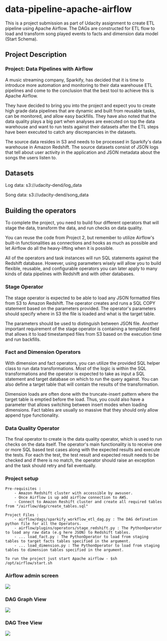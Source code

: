 # data-pipeline-apache-airflow
This is a project submission as part of Udacity assignment to create ETL pipeline using Apache Airflow. The DAGs are constructed for ETL flow to load and transform song
played events to facts and dimension data model (Start Schema).

## Project Description
### Project: Data Pipelines with Airflow
A music streaming company, Sparkify, has decided that it is time to introduce more automation and monitoring to their data warehouse ETL pipelines and come to the conclusion that the best tool to achieve this is Apache Airflow.

They have decided to bring you into the project and expect you to create high grade data pipelines that are dynamic and built from reusable tasks, can be monitored, and allow easy backfills. They have also noted that the data quality plays a big part when analyses are executed on top the data warehouse and want to run tests against their datasets after the ETL steps have been executed to catch any discrepancies in the datasets.

The source data resides in S3 and needs to be processed in Sparkify's data warehouse in Amazon Redshift. The source datasets consist of JSON logs that tell about user activity in the application and JSON metadata about the songs the users listen to.

## Datasets
Log data: s3://udacity-dend/log_data

Song data: s3://udacity-dend/song_data

## Building the operators
To complete the project, you need to build four different operators that will stage the data, transform the data, and run checks on data quality.

You can reuse the code from Project 2, but remember to utilize Airflow's built-in functionalities as connections and hooks as much as possible and let Airflow do all the heavy-lifting when it is possible.

All of the operators and task instances will run SQL statements against the Redshift database. However, using parameters wisely will allow you to build flexible, reusable, and configurable operators you can later apply to many kinds of data pipelines with Redshift and with other databases.

### Stage Operator
The stage operator is expected to be able to load any JSON formatted files from S3 to Amazon Redshift. The operator creates and runs a SQL COPY statement based on the parameters provided. The operator's parameters should specify where in S3 the file is loaded and what is the target table.

The parameters should be used to distinguish between JSON file. Another important requirement of the stage operator is containing a templated field that allows it to load timestamped files from S3 based on the execution time and run backfills.

### Fact and Dimension Operators
With dimension and fact operators, you can utilize the provided SQL helper class to run data transformations. Most of the logic is within the SQL transformations and the operator is expected to take as input a SQL statement and target database on which to run the query against. You can also define a target table that will contain the results of the transformation.

Dimension loads are often done with the truncate-insert pattern where the target table is emptied before the load. Thus, you could also have a parameter that allows switching between insert modes when loading dimensions. Fact tables are usually so massive that they should only allow append type functionality.

### Data Quality Operator
The final operator to create is the data quality operator, which is used to run checks on the data itself. The operator's main functionality is to receive one or more SQL based test cases along with the expected results and execute the tests. For each the test, the test result and expected result needs to be checked and if there is no match, the operator should raise an exception and the task should retry and fail eventually.

### Project setup
    Pre-requisites : 
        - Amazon Redshift cluster with accessible by awsuser. 
        - Once Airflow is up add airflow connection to AWS.
        - Connect to Amazon Reshift cluster and create all required tables from "/airflow/dag/create_tables.sql"

    Project Files :
        - airflow/dags/sparkify_workflow_etl_dag.py : The DAG defination python file for all the Operators. 
        - airflow/plugins/operators/stage_redshift.py : The PythonOperator to load any raw data (e.g here JSON) to Redshift tables.
        - ... load_fact.py : The PythonOperator to load from staging tables to target facts tables specified in the argument.
        - ... load_dimension.py : The PythonOperator to load from staging tables to dimension tables specified in the argument.

    To run the project just start Apache airflow - $sh /opt/airflow/start.sh
### Airflow admin screen
![](https://github.com/vinayms/data-pipeline-apache-airflow/tree/main/img/Arflow_Udacity_Project_home_screen.png)

### DAG Graph View

![](https://github.com/vinayms/data-pipeline-apache-airflow/tree/main/img/Airflow_Project_Pipeline_DAG_GraphView.png)

### DAG Tree View

![](https://github.com/vinayms/data-pipeline-apache-airflow/tree/main/img/Airflow_Project_Pipeline_DAG_TreeView.png)
